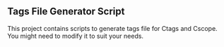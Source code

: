 ## Tags File Generator Script

This project contains scripts to generate tags file for Ctags and Cscope.
You might need to modify it to suit your needs.


